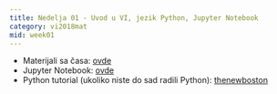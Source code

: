 ```yaml
---
title: Nedelja 01 - Uvod u VI, jezik Python, Jupyter Notebook
category: vi2018mat
mid: week01
---
```

- Materijali sa časa: [ovde](https://github.com/matfvi/vi/tree/master/2018.2019/01.python)
- Jupyter Notebook: [ovde](https://jupyter.org/)
- Python tutorial (ukoliko niste do sad radili Python): [thenewboston](https://www.youtube.com/watch?v=HBxCHonP6Ro&list=PL6gx4Cwl9DGAcbMi1sH6oAMk4JHw91mC_)
